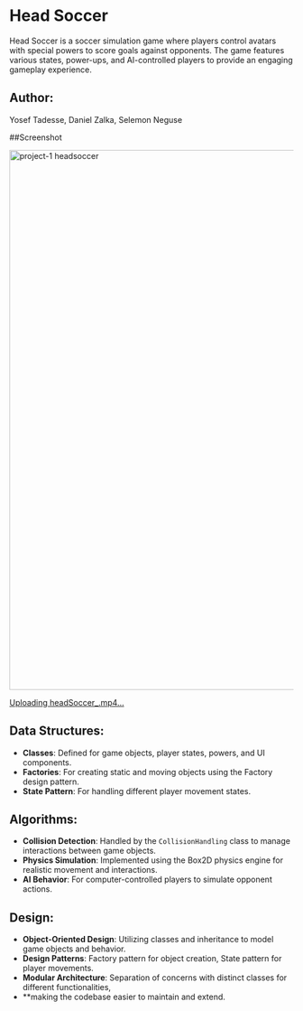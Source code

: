 # Head Soccer


Head Soccer is a soccer simulation game where players control avatars with special powers to score goals against opponents.
The game features various states, power-ups, and AI-controlled players to provide an engaging gameplay experience.

## Author: 


Yosef Tadesse,
Daniel Zalka,
Selemon Neguse  

##Screenshot


<img width="956" alt="project-1 headsoccer" src="https://github.com/user-attachments/assets/a550648d-2b85-4812-a4da-2614984b16c2">


[Uploading headSoccer_.mp4…](https://github.com/user-attachments/assets/f04a29f1-5698-4a47-83fa-042f44fd25fd)

## Data Structures:


- **Classes**: Defined for game objects, player states, powers, and UI components.
- **Factories**: For creating static and moving objects using the Factory design pattern.
- **State Pattern**: For handling different player movement states.

## Algorithms:


- **Collision Detection**: Handled by the `CollisionHandling` class to manage interactions between game objects.
- **Physics Simulation**: Implemented using the Box2D physics engine for realistic movement and interactions.
- **AI Behavior**: For computer-controlled players to simulate opponent actions.

## Design:


- **Object-Oriented Design**: Utilizing classes and inheritance to model game objects and behavior.
- **Design Patterns**: Factory pattern for object creation, State pattern for player movements.
- **Modular Architecture**: Separation of concerns with distinct classes for different functionalities,
- **making the codebase easier to maintain and extend.
